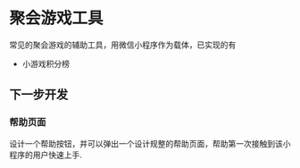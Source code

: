 # 聚会游戏工具

常见的聚会游戏的辅助工具，用微信小程序作为载体，已实现的有

- 小游戏积分榜



## 下一步开发



### 帮助页面

设计一个帮助按钮，并可以弹出一个设计规整的帮助页面，帮助第一次接触到该小程序的用户快速上手.


